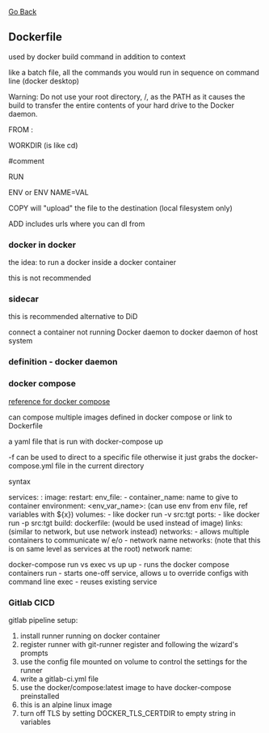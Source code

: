 [Go Back](../README.md)


## Dockerfile

used by docker build command 
in addition to context 

like a batch file, all the commands you would run in sequence on command line (docker desktop)

Warning: Do not use your root directory, /,
as the PATH as it causes the build to transfer the entire contents of your hard drive to the Docker daemon.

FROM <name of image>:<tag>

WORKDIR <path>
(is like cd)

#comment

RUN <name of executable> 

ENV <environment variable> <value>
or ENV NAME=VAL

COPY <src> <dest> will "upload" the file to the destination (local filesystem only)

ADD <src> <dest> includes urls where you can dl from 


### docker in docker 

the idea: to run a docker inside a docker container 

this is not recommended

### sidecar

this is recommended alternative to DiD

connect a container not running Docker daemon to docker daemon of host system 

### definition - docker daemon



### docker compose 

[reference for docker compose](https://docs.docker.com/compose/reference/restart/)

can compose multiple images defined in docker compose or link to Dockerfile

a yaml file that is run with docker-compose up

-f can be used to direct to a specific file 
otherwise it just grabs the docker-compose.yml file in the current directory

syntax

services:
  <service-name>:
    image: <docker image>
    restart: <restart policy>
    env_file:
      - <env file>
    container_name: name to give to container
    environment: 
      <env_var_name>: <value> (can use env from env file, ref variables with ${x})
    volumes: 
        -  like docker run -v src:tgt
    ports:
        - like docker run -p src:tgt
    build:
        dockerfile: <path to dockerfile> (would be used instead of image)
        links: (similar to network, but use network instead)
        networks: - allows multiple containers to communicate w/ e/o
          - network name
 networks: (note that this is on same level as services at the root)
        network name:
  
 docker-compose run vs exec vs up 
 up - runs the docker compose containers
 run - starts one-off service, allows u to override configs with command line
 exec - reuses existing service
 
 ### Gitlab CICD
 
 gitlab pipeline setup:
 
 1.  install runner running on docker container
 2.  register runner with git-runner register and following the wizard's prompts
 3.  use the config file mounted on volume to control the settings for the runner
 4.  write a gitlab-ci.yml file 
 5.  use the docker/compose:latest image to have docker-compose preinstalled 
 6.  this is an alpine linux image 
 7.  turn off TLS by setting DOCKER_TLS_CERTDIR to empty string in variables 
